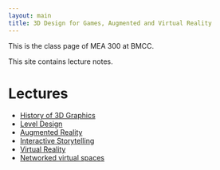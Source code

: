 ```yaml
---
layout: main
title: 3D Design for Games, Augmented and Virtual Reality
---
```


This is the class page of MEA 300 at BMCC.

This site contains lecture notes.

# Lectures
- [History of 3D Graphics](notes/3d_graphics)
- [Level Design](notes/level_design)
- [Augmented Reality](notes/ar)
- [Interactive Storytelling](notes/storytelling)
- [Virtual Reality](notes/vr)
- [Networked virtual spaces](notes/metaverse)
